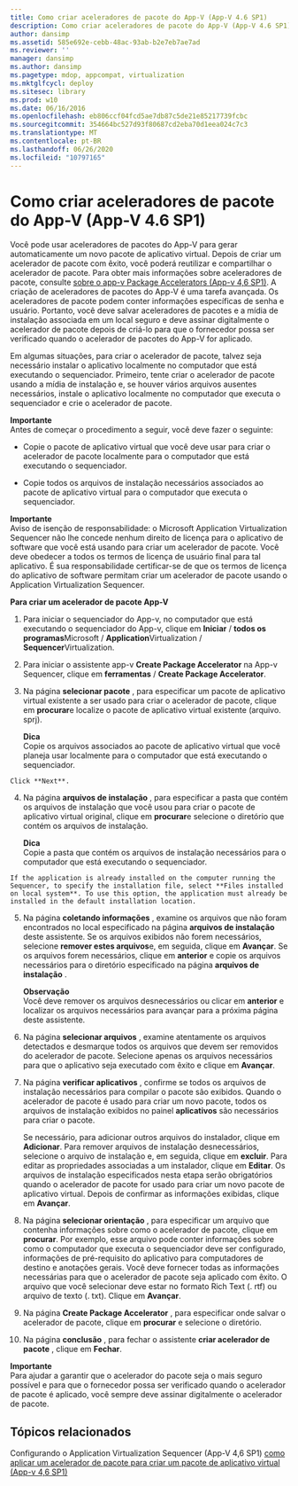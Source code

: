 ```yaml
---
title: Como criar aceleradores de pacote do App-V (App-V 4.6 SP1)
description: Como criar aceleradores de pacote do App-V (App-V 4.6 SP1)
author: dansimp
ms.assetid: 585e692e-cebb-48ac-93ab-b2e7eb7ae7ad
ms.reviewer: ''
manager: dansimp
ms.author: dansimp
ms.pagetype: mdop, appcompat, virtualization
ms.mktglfcycl: deploy
ms.sitesec: library
ms.prod: w10
ms.date: 06/16/2016
ms.openlocfilehash: eb806ccf04fcd5ae7db87c5de21e85217739fcbc
ms.sourcegitcommit: 354664bc527d93f80687cd2eba70d1eea024c7c3
ms.translationtype: MT
ms.contentlocale: pt-BR
ms.lasthandoff: 06/26/2020
ms.locfileid: "10797165"
---
```

# Como criar aceleradores de pacote do App-V (App-V 4.6 SP1)


Você pode usar aceleradores de pacotes do App-V para gerar automaticamente um novo pacote de aplicativo virtual. Depois de criar um acelerador de pacote com êxito, você poderá reutilizar e compartilhar o acelerador de pacote. Para obter mais informações sobre aceleradores de pacote, consulte [sobre o app-v Package Accelerators (App-v 4,6 SP1)](about-app-v-package-accelerators--app-v-46-sp1-.md). A criação de aceleradores de pacotes do App-V é uma tarefa avançada. Os aceleradores de pacote podem conter informações específicas de senha e usuário. Portanto, você deve salvar aceleradores de pacotes e a mídia de instalação associada em um local seguro e deve assinar digitalmente o acelerador de pacote depois de criá-lo para que o fornecedor possa ser verificado quando o acelerador de pacotes do App-V for aplicado.

Em algumas situações, para criar o acelerador de pacote, talvez seja necessário instalar o aplicativo localmente no computador que está executando o sequenciador. Primeiro, tente criar o acelerador de pacote usando a mídia de instalação e, se houver vários arquivos ausentes necessários, instale o aplicativo localmente no computador que executa o sequenciador e crie o acelerador de pacote.

**Importante**  
Antes de começar o procedimento a seguir, você deve fazer o seguinte:

-   Copie o pacote de aplicativo virtual que você deve usar para criar o acelerador de pacote localmente para o computador que está executando o sequenciador.

-   Copie todos os arquivos de instalação necessários associados ao pacote de aplicativo virtual para o computador que executa o sequenciador.



**Importante**  
Aviso de isenção de responsabilidade: o Microsoft Application Virtualization Sequencer não lhe concede nenhum direito de licença para o aplicativo de software que você está usando para criar um acelerador de pacote. Você deve obedecer a todos os termos de licença de usuário final para tal aplicativo. É sua responsabilidade certificar-se de que os termos de licença do aplicativo de software permitam criar um acelerador de pacote usando o Application Virtualization Sequencer.



**Para criar um acelerador de pacote App-V**

1.  Para iniciar o sequenciador do App-v, no computador que está executando o sequenciador do App-v, clique em **Iniciar**  /  **todos os programas**Microsoft  /  **Application**Virtualization  /  **Sequencer**Virtualization.

2.  Para iniciar o assistente app-v **Create Package Accelerator** na App-v Sequencer, clique em **ferramentas**  /  **Create Package Accelerator**.

3.  Na página **selecionar pacote** , para especificar um pacote de aplicativo virtual existente a ser usado para criar o acelerador de pacote, clique em **procurar**e localize o pacote de aplicativo virtual existente (arquivo. sprj).

    **Dica**  
    Copie os arquivos associados ao pacote de aplicativo virtual que você planeja usar localmente para o computador que está executando o sequenciador.



~~~
Click **Next**.
~~~

4. Na página **arquivos de instalação** , para especificar a pasta que contém os arquivos de instalação que você usou para criar o pacote de aplicativo virtual original, clique em **procurar**e selecione o diretório que contém os arquivos de instalação.

   **Dica**  
   Copie a pasta que contém os arquivos de instalação necessários para o computador que está executando o sequenciador.



~~~
If the application is already installed on the computer running the Sequencer, to specify the installation file, select **Files installed on local system**. To use this option, the application must already be installed in the default installation location.
~~~

5. Na página **coletando informações** , examine os arquivos que não foram encontrados no local especificado na página **arquivos de instalação** deste assistente. Se os arquivos exibidos não forem necessários, selecione **remover estes arquivos**e, em seguida, clique em **Avançar**. Se os arquivos forem necessários, clique em **anterior** e copie os arquivos necessários para o diretório especificado na página **arquivos de instalação** .

   **Observação**  
   Você deve remover os arquivos desnecessários ou clicar em **anterior** e localizar os arquivos necessários para avançar para a próxima página deste assistente.



6. Na página **selecionar arquivos** , examine atentamente os arquivos detectados e desmarque todos os arquivos que devem ser removidos do acelerador de pacote. Selecione apenas os arquivos necessários para que o aplicativo seja executado com êxito e clique em **Avançar**.

7. Na página **verificar aplicativos** , confirme se todos os arquivos de instalação necessários para compilar o pacote são exibidos. Quando o acelerador de pacote é usado para criar um novo pacote, todos os arquivos de instalação exibidos no painel **aplicativos** são necessários para criar o pacote.

   Se necessário, para adicionar outros arquivos do instalador, clique em **Adicionar**. Para remover arquivos de instalação desnecessários, selecione o arquivo de instalação e, em seguida, clique em **excluir**. Para editar as propriedades associadas a um instalador, clique em **Editar**. Os arquivos de instalação especificados nesta etapa serão obrigatórios quando o acelerador de pacote for usado para criar um novo pacote de aplicativo virtual. Depois de confirmar as informações exibidas, clique em **Avançar**.

8. Na página **selecionar orientação** , para especificar um arquivo que contenha informações sobre como o acelerador de pacote, clique em **procurar**. Por exemplo, esse arquivo pode conter informações sobre como o computador que executa o sequenciador deve ser configurado, informações de pré-requisito do aplicativo para computadores de destino e anotações gerais. Você deve fornecer todas as informações necessárias para que o acelerador de pacote seja aplicado com êxito. O arquivo que você selecionar deve estar no formato Rich Text (. rtf) ou arquivo de texto (. txt). Clique em **Avançar**.

9. Na página **Create Package Accelerator** , para especificar onde salvar o acelerador de pacote, clique em **procurar** e selecione o diretório.

10. Na página **conclusão** , para fechar o assistente **criar acelerador de pacote** , clique em **Fechar**.

   **Importante**  
   Para ajudar a garantir que o acelerador do pacote seja o mais seguro possível e para que o fornecedor possa ser verificado quando o acelerador de pacote é aplicado, você sempre deve assinar digitalmente o acelerador de pacote.



## Tópicos relacionados


Configurando o Application Virtualization Sequencer (App-V 4,6 SP1) [como aplicar um acelerador de pacote para criar um pacote de aplicativo virtual (App-v 4,6 SP1)](how-to-apply-a-package-accelerator-to-create-a-virtual-application-package---app-v-46-sp1-.md)









